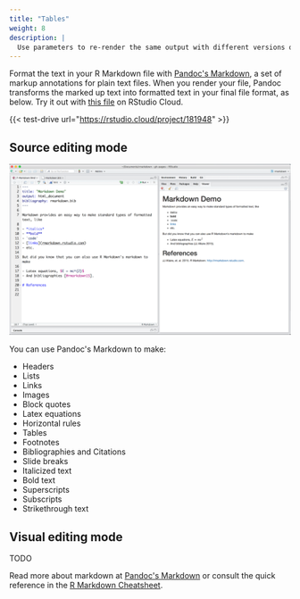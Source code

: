 ```yaml
---
title: "Tables"
weight: 8
description: | 
  Use parameters to re-render the same output with different versions of your data, or depending on different values present in your data.
---
```




Format the text in your R Markdown file with [Pandoc's Markdown](authoring_pandoc_markdown.html), a set of markup annotations for plain text files. When you render your file, Pandoc transforms the marked up text into formatted text in your final file format, as below. Try it out with [this file](https://rstudio.cloud/project/181948) on RStudio Cloud.

{{< test-drive url="https://rstudio.cloud/project/181948" >}}

## Source editing mode

![](markdown-1-markup.png)
</br>

You can use Pandoc's Markdown to make:

* Headers
* Lists
* Links
* Images
* Block quotes
* Latex equations
* Horizontal rules
* Tables
* Footnotes
* Bibliographies and Citations
* Slide breaks
* Italicized text
* Bold text
* Superscripts
* Subscripts
* Strikethrough text

## Visual editing mode

TODO

Read more about markdown at [Pandoc's Markdown](authoring_pandoc_markdown.html) or consult the quick reference in the [R Markdown Cheatsheet](https://www.rstudio.com/wp-content/uploads/2016/03/rmarkdown-cheatsheet-2.0.pdf).
